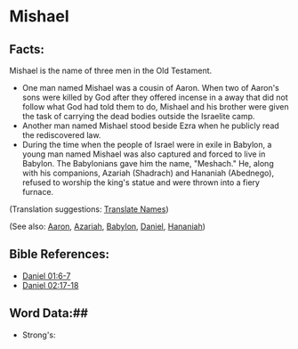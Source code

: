 # Mishael #

## Facts: ##

Mishael is the name of three men in the Old Testament.

* One man named Mishael was a cousin of Aaron. When two of Aaron's sons were killed by God after they offered incense in a away that did not follow what God had told them to do, Mishael and his brother were given the task of carrying the dead bodies outside the Israelite camp.
* Another man named Mishael stood beside Ezra when he publicly read the rediscovered law.
* During the time when the people of Israel were in exile in Babylon, a young man named Mishael was also captured and forced to live in Babylon. The Babylonians gave him the name, "Meshach." He, along with his companions, Azariah (Shadrach) and Hananiah (Abednego), refused to worship the king's statue and were thrown into a fiery furnace.

(Translation suggestions: [Translate Names](rc://en/ta/man/translate/translate-names))

(See also: [Aaron](../other/aaron.md), [Azariah](../other/azariah.md), [Babylon](../other/babylon.md), [Daniel](../other/daniel.md), [Hananiah](../other/hananiah.md))

## Bible References: ##

* [Daniel 01:6-7](rc://en/tn/help/dan/01/06)
* [Daniel 02:17-18](rc://en/tn/help/dan/02/17)

## Word Data:##

* Strong's: 

